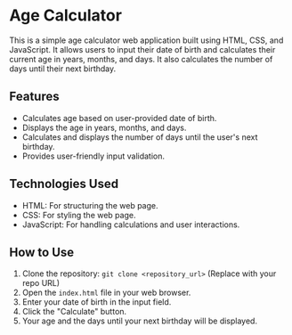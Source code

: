 # Age Calculator

This is a simple age calculator web application built using HTML, CSS, and JavaScript. It allows users to input their date of birth and calculates their current age in years, months, and days. It also calculates the number of days until their next birthday.

## Features

*   Calculates age based on user-provided date of birth.
*   Displays the age in years, months, and days.
*   Calculates and displays the number of days until the user's next birthday.
*   Provides user-friendly input validation.

## Technologies Used

*   HTML: For structuring the web page.
*   CSS: For styling the web page.
*   JavaScript: For handling calculations and user interactions.

## How to Use

1.  Clone the repository: `git clone <repository_url>` (Replace with your repo URL)
2.  Open the `index.html` file in your web browser.
3.  Enter your date of birth in the input field.
4.  Click the "Calculate" button.
5.  Your age and the days until your next birthday will be displayed.